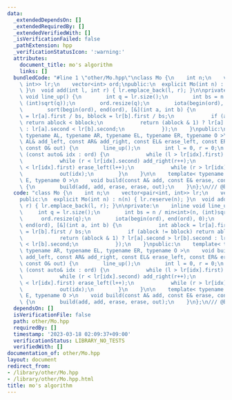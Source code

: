 ```yaml
---
data:
  _extendedDependsOn: []
  _extendedRequiredBy: []
  _extendedVerifiedWith: []
  _isVerificationFailed: false
  _pathExtension: hpp
  _verificationStatusIcon: ':warning:'
  attributes:
    document_title: mo's algorithm
    links: []
  bundledCode: "#line 1 \"other/Mo.hpp\"\nclass Mo {\n    int n;\n    vector<pair<int,\
    \ int>> lr;\n    vector<int> ord;\npublic:\n  explicit Mo(int n) : n(n) { lr.reserve(n);\
    \ }\n  void add(int l, int r) { lr.emplace_back(l, r); }\n\nprivate:\n    inline\
    \ void line_up() {\n        int q = lr.size();\n        int bs = n / min<int>(n,\
    \ (int)sqrt(q));\n        ord.resize(q);\n        iota(begin(ord), end(ord), 0);\n\
    \        sort(begin(ord), end(ord), [&](int a, int b) {\n            int ablock\
    \ = lr[a].first / bs, bblock = lr[b].first / bs;\n            if (ablock != bblock)\
    \ return ablock < bblock;\n            return (ablock & 1) ? lr[a].second > lr[b].second\
    \ : lr[a].second < lr[b].second;\n            });\n    }\npublic:\n    template<\
    \ typename AL, typename AR, typename EL, typename ER, typename O >\n    void build(const\
    \ AL& add_left, const AR& add_right, const EL& erase_left, const ER& erase_right,\
    \ const O& out) {\n        line_up();\n        int l = 0, r = 0;\n        for\
    \ (const auto& idx : ord) {\n            while (l > lr[idx].first) add_left(--l);\n\
    \            while (r < lr[idx].second) add_right(r++);\n            while (l\
    \ < lr[idx].first) erase_left(l++);\n            while (r > lr[idx].second) erase_right(--r);\n\
    \            out(idx);\n        }\n    }\n\n    template< typename A, typename\
    \ E, typename O >\n    void build(const A& add, const E& erase, const O& out)\
    \ {\n        build(add, add, erase, erase, out);\n    }\n};\n/// @brief mo's algorithm\n"
  code: "class Mo {\n    int n;\n    vector<pair<int, int>> lr;\n    vector<int> ord;\n\
    public:\n  explicit Mo(int n) : n(n) { lr.reserve(n); }\n  void add(int l, int\
    \ r) { lr.emplace_back(l, r); }\n\nprivate:\n    inline void line_up() {\n   \
    \     int q = lr.size();\n        int bs = n / min<int>(n, (int)sqrt(q));\n  \
    \      ord.resize(q);\n        iota(begin(ord), end(ord), 0);\n        sort(begin(ord),\
    \ end(ord), [&](int a, int b) {\n            int ablock = lr[a].first / bs, bblock\
    \ = lr[b].first / bs;\n            if (ablock != bblock) return ablock < bblock;\n\
    \            return (ablock & 1) ? lr[a].second > lr[b].second : lr[a].second\
    \ < lr[b].second;\n            });\n    }\npublic:\n    template< typename AL,\
    \ typename AR, typename EL, typename ER, typename O >\n    void build(const AL&\
    \ add_left, const AR& add_right, const EL& erase_left, const ER& erase_right,\
    \ const O& out) {\n        line_up();\n        int l = 0, r = 0;\n        for\
    \ (const auto& idx : ord) {\n            while (l > lr[idx].first) add_left(--l);\n\
    \            while (r < lr[idx].second) add_right(r++);\n            while (l\
    \ < lr[idx].first) erase_left(l++);\n            while (r > lr[idx].second) erase_right(--r);\n\
    \            out(idx);\n        }\n    }\n\n    template< typename A, typename\
    \ E, typename O >\n    void build(const A& add, const E& erase, const O& out)\
    \ {\n        build(add, add, erase, erase, out);\n    }\n};\n/// @brief mo's algorithm"
  dependsOn: []
  isVerificationFile: false
  path: other/Mo.hpp
  requiredBy: []
  timestamp: '2023-03-18 02:09:37+09:00'
  verificationStatus: LIBRARY_NO_TESTS
  verifiedWith: []
documentation_of: other/Mo.hpp
layout: document
redirect_from:
- /library/other/Mo.hpp
- /library/other/Mo.hpp.html
title: mo's algorithm
---
```

